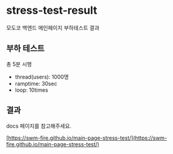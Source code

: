 # stress-test-result
모도코 백엔드 메인페이지 부하테스트 결과

## 부하 테스트
총 5분 시행

 - thread(users): 1000명
 - ramptime: 30sec 
 - loop: 10times


## 결과 

docs 페이지를 참고해주세요.

[https://swm-fire.github.io/main-page-stress-test/](https://swm-fire.github.io/main-page-stress-test/)

